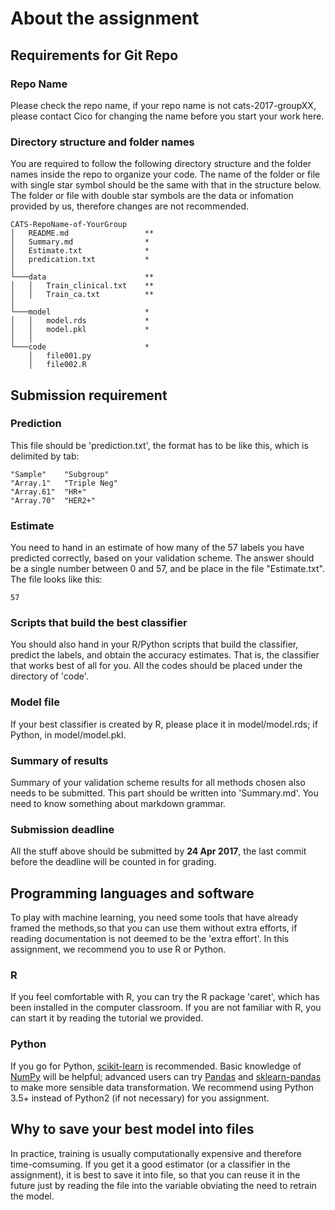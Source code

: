 # About the assignment

## Requirements for Git Repo

### Repo Name
Please check the repo name, if your repo name is not cats-2017-groupXX, please contact Cico for changing the name before you start your work here.

### Directory structure and folder names
You are required to follow the following directory structure and the folder names inside the repo to organize your code. The name of the folder or file with single star symbol should be the same with that in the structure below. The folder or file with double star symbols are the data or infomation provided by us, therefore changes are not recommended.

```
CATS-RepoName-of-YourGroup
│   README.md                 **
│   Summary.md                *
│   Estimate.txt              *
│   predication.txt           *
│
└───data                      **
│   │   Train_clinical.txt    **
│   │   Train_ca.txt          **
│   
└───model                     *
│   │   model.rds             *
│   │   model.pkl             *
│   │
└───code                      *
    │   file001.py
    │   file002.R
```

## Submission requirement

### Prediction
This file should be 'prediction.txt', the format has to be like this, which is delimited by tab:
```tt
"Sample"	"Subgroup"
"Array.1"	"Triple Neg"
"Array.61"	"HR+"
"Array.70"	"HER2+"
```

### Estimate
You need to hand in an estimate of how many of the 57 labels you have predicted correctly, based on your validation scheme. The answer should be a single number between 0 and 57, and be place in the file "Estimate.txt". The file looks like this:
```
57
```

### Scripts that build the best classifier
You should also hand in your R/Python scripts that build the classifier, predict the labels, and obtain the accuracy estimates. That is, the classifier that works best of all for you. All the codes should be placed under the directory of 'code'.

### Model file 
If your best classifier is created by R, please place it in model/model.rds; if Python, in model/model.pkl.

### Summary of results
Summary of your validation scheme results for all methods chosen also needs to be submitted. This part should be written into
'Summary.md'. You need to know something about markdown grammar.

### Submission deadline
All the stuff above should be submitted by **24 Apr 2017**, the last commit before the deadline will be counted in for grading.

## Programming languages and software
To play with machine learning, you need some tools that have already framed the methods,so that you can use them without extra efforts, if reading documentation is not deemed to be the 'extra effort'. In this assignment, we recommend you to use R or Python.

### R
If you feel comfortable with R, you can try the R package 'caret', which has been installed in the computer classroom. If you are not familiar with R, you can start it by reading the tutorial we provided.

### Python
If you go for Python, [scikit-learn](http://scikit-learn.org/stable/) is recommended. Basic knowledge of [NumPy](http://www.numpy.org/) will be helpful; advanced users can try [Pandas](http://scikit-learn.org/stable/tutorial/basic/tutorial.html) and [sklearn-pandas](https://github.com/paulgb/sklearn-pandas) to make more sensible data transformation. We recommend using Python 3.5+ instead of Python2 (if not necessary) for you assignment.

## Why to save your best model into files
In practice, training is usually computationally expensive and therefore time-comsuming. If you get it a good estimator (or a classifier in the assignment), it is best to save it into file, so that you can reuse it in the future just by reading the file into the variable obviating the need to retrain the model. 
